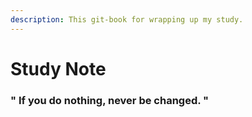 ```yaml
---
description: This git-book for wrapping up my study.
---
```

# Study Note

###  " If you do nothing, never be changed. "


